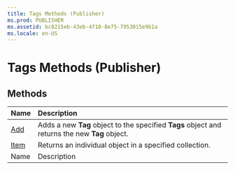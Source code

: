 ```yaml
---
title: Tags Methods (Publisher)
ms.prod: PUBLISHER
ms.assetid: bc8215eb-43eb-4f10-8e75-7953015e9b1a
ms.locale: en-US
---
```



# Tags Methods (Publisher)

## Methods



|**Name**|**Description**|
|:-----|:-----|
| [Add](tags.add-method-publisher.md)|Adds a new  **Tag** object to the specified **Tags** object and returns the new **Tag** object.|
| [Item](tags.item-method-publisher.md)|Returns an individual object in a specified collection.|
|Name|Description|

